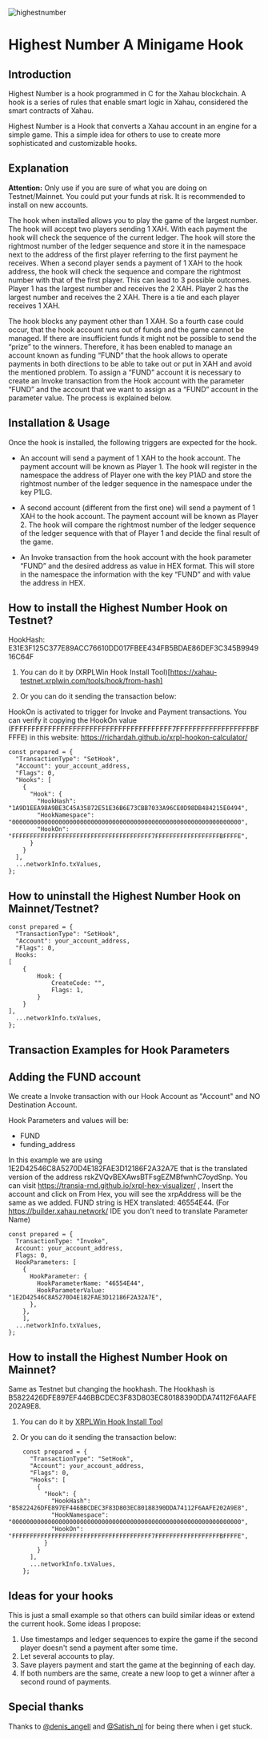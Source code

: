 ![highestnumber](https://github.com/user-attachments/assets/6128313d-cced-4431-a290-b18ee25eb920)

# Highest Number A Minigame Hook 

## Introduction

Highest Number is a hook programmed in C for the Xahau blockchain. A hook is a series of rules that enable smart logic in Xahau, considered the smart contracts of Xahau.

Highest Number is a Hook that converts a Xahau account in an engine for a simple game. This a simple idea for others to use to create more sophisticated and customizable hooks.

## Explanation


**Attention:** Only use if you are sure of what you are doing on Testnet/Mainnet. You could put your funds at risk. It is recommended to install on new accounts.

The hook when installed allows you to play the game of the largest number. The hook will accept two players sending 1 XAH. With each payment the hook will check the sequence of the current ledger. The hook will store the rightmost number of the ledger sequence and store it in the namespace next to the address of the first player referring to the first payment he receives. When a second player sends a payment of 1 XAH to the hook address, the hook will check the sequence and compare the rightmost number with that of the first player. This can lead to 3 possible outcomes. Player 1 has the largest number and receives the 2 XAH. Player 2 has the largest number and receives the 2 XAH. There is a tie and each player receives 1 XAH. 

The hook blocks any payment other than 1 XAH. So a fourth case could occur, that the hook account runs out of funds and the game cannot be managed. If there are insufficient funds it might not be possible to send the “prize” to the winners. Therefore, it has been enabled to manage an account known as funding “FUND” that the hook allows to operate payments in both directions to be able to take out or put in XAH and avoid the mentioned problem. To assign a “FUND” account it is necessary to create an Invoke transaction from the Hook account with the parameter “FUND” and the account that we want to assign as a “FUND” account in the parameter value. The process is explained below.

## Installation & Usage

Once the hook is installed, the following triggers are expected for the hook.

- An account will send a payment of 1 XAH to the hook account. The payment account will be known as Player 1. The hook will register in the namespace the address of Player one with the key P1AD and store the rightmost number of the ledger sequence in the namespace under the key P1LG.

- A second account (different from the first one) will send a payment of 1 XAH to the hook account. The payment account will be known as Player 2. The hook will compare the rightmost number of the ledger sequence of the ledger sequence with that of Player 1 and decide the final result of the game.

- An Invoke transaction from the hook account with the hook parameter “FUND” and the desired address as value in HEX format. This will store in the namespace the information with the key “FUND” and with value the address in HEX.


## How to install the Highest Number Hook on Testnet?

HookHash: E31E3F125C377E89ACC76610DD017FBEE434FB5BDAE86DEF3C345B994916C64F

1. You can do it by (XRPLWin Hook Install Tool)[https://xahau-testnet.xrplwin.com/tools/hook/from-hash]

2. Or you can do it sending the transaction below:

HookOn is activated to trigger for Invoke and Payment transactions. You can verify it copying the HookOn value (FFFFFFFFFFFFFFFFFFFFFFFFFFFFFFFFFFFFFFF7FFFFFFFFFFFFFFFFFFBFFFFE) in this website: https://richardah.github.io/xrpl-hookon-calculator/

    const prepared = {
      "TransactionType": "SetHook",
      "Account": your_account_address,
      "Flags": 0,
      "Hooks": [
        {
          "Hook": {
            "HookHash": "1A9D1EEA98A9BE3C45A35872E51E36B6E73CBB7033A96CE0D98DB484215E0494",
            "HookNamespace": "0000000000000000000000000000000000000000000000000000000000000000",
            "HookOn": "FFFFFFFFFFFFFFFFFFFFFFFFFFFFFFFFFFFFFFF7FFFFFFFFFFFFFFFFFFBFFFFE",
          }
        }
      ],
      ...networkInfo.txValues,
    };

## How to uninstall the Highest Number Hook on Mainnet/Testnet?

    const prepared = {
      "TransactionType": "SetHook",
      "Account": your_account_address,
      "Flags": 0,
      Hooks:
    [        
        {                        
            Hook: {
                CreateCode: "",
                Flags: 1,
            }
        }
    ],
      ...networkInfo.txValues,
    };

## Transaction Examples for Hook Parameters

## Adding the FUND account

We create a Invoke transaction with our Hook Account as "Account" and NO Destination Account. 

Hook Parameters and values will be:
- FUND
- funding_address

In this example we are using 1E2D42546C8A5270D4E182FAE3D12186F2A32A7E that is the translated version of the address rskZVQvBEXAwsBTFsgEZMBfwnhC7oydSnp. You can visit https://transia-rnd.github.io/xrpl-hex-visualizer/ , Insert the account and click on From Hex, you will see the xrpAddress will be the same as we added. FUND string is HEX translated: 46554E44. (For https://builder.xahau.network/ IDE you don't need to translate Parameter Name)

    const prepared = {
      TransactionType: "Invoke",
      Account: your_account_address,
      Flags: 0,
      HookParameters: [
        {
          HookParameter: {
            HookParameterName: "46554E44",
            HookParameterValue: "1E2D42546C8A5270D4E182FAE3D12186F2A32A7E",
          },
        },
        ],
      ...networkInfo.txValues,
    };



## How to install the Highest Number Hook on Mainnet?

Same as Testnet but changing the hookhash. The Hookhash is B5822426DFE897EF446BBCDEC3F83D803EC80188390DDA74112F6AAFE202A9E8.

1. You can do it by [XRPLWin Hook Install Tool](https://xahau.xrplwin.com/tools/hook/from-hash)

2. Or you can do it sending the transaction below:

```
    const prepared = {
      "TransactionType": "SetHook",
      "Account": your_account_address,
      "Flags": 0,
      "Hooks": [
        {
          "Hook": {
            "HookHash": "B5822426DFE897EF446BBCDEC3F83D803EC80188390DDA74112F6AAFE202A9E8",
            "HookNamespace": "0000000000000000000000000000000000000000000000000000000000000000",
            "HookOn": "FFFFFFFFFFFFFFFFFFFFFFFFFFFFFFFFFFFFFFF7FFFFFFFFFFFFFFFFFFBFFFFE",
          }
        }
      ],
      ...networkInfo.txValues,
    };
```

## Ideas for your hooks

This is just a small example so that others can build similar ideas or extend the current hook. Some ideas I propose:

1. Use timestamps and ledger sequences to expire the game if the second player doesn't send a payment after some time.
2. Let several accounts to play.
3. Save players payment and start the game at the beginning of each day.
4. If both numbers are the same, create a new loop to get a winner after a second round of payments.

## Special thanks

Thanks to [@denis_angell](https://x.com/angell_denis) and [@Satish_nl](https://x.com/angell_denis) for being there when i get stuck.
